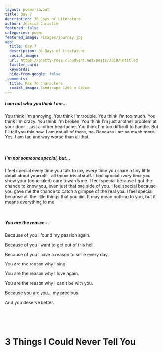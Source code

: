 ```yaml
---
layout: poems-layout
title: Day 7
description: 30 Days of Literature
author: Jessica Christie
featured: false
categories: poems
featured_image: /images/journey.jpg
seo:
  title: Day 7
  description: 30 Days of Literature
  social_image:
  url: https://pretty-rose.cloudvent.net/posts/2018/untitled
  twitter_card:
  keywords:
  hide-from-google: false
_comments:
  title: Max 70 characters
  social_image: landscape 1200 x 600px
---
```

##### I am not who you think I am...

You think I'm annoying. You think I'm trouble. You think I'm too much. You think I'm crazy. You think I'm broken. You think I'm just another problem at your door - just another heartache. You think I'm too difficult to handle. But I'll tell you this now. I am not all of those, no. Because I am so much more. Yes. I am far, and way worse than all that.

&nbsp;

##### I'm not someone special, but...

I feel special every time you talk to me, every time you share a tiny little detail about yourself - all those trivial stuff. I feel special every time you show your (concealed) care towards me. I feel special because I got the chance to know you, even just that one side of you. I feel special because you gave me the chance to catch a glimpse of the real you. I feel special because all the little things that you did. It may mean nothing to you, but it means everything to me.

&nbsp;

##### You are the reason...

Because of you I found my passion again.

Because of you I want to get out of this hell.

Because of you I have a reason to smile every day.

You are the reason why I sing.

You are the reason why I love again.

You are the reason why I can't be with you.

Because you are you... my precious.

And you deserve better.

&nbsp;

&nbsp;

# 3 Things I Could Never Tell You

&nbsp;

&nbsp;
